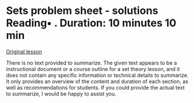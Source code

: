 # Sets problem sheet - solutions Reading• . Duration: 10 minutes 10 min

[Original lesson](https://www.coursera.org/learn/uol-discrete-mathematics/supplement/MmpP6/sets-problem-sheet-solutions)

There is no text provided to summarize. The given text appears to be a instructional document or a course outline for a set theory lesson, and it does not contain any specific information or technical details to summarize. It only provides an overview of the content and duration of each section, as well as recommendations for students. If you could provide the actual text to summarize, I would be happy to assist you.

